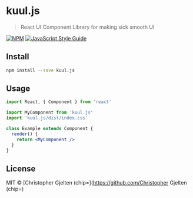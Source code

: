 # kuul.js

> React UI Component Library for making sick smooth UI

[![NPM](https://img.shields.io/npm/v/kuul.js.svg)](https://www.npmjs.com/package/kuul.js) [![JavaScript Style Guide](https://img.shields.io/badge/code_style-standard-brightgreen.svg)](https://standardjs.com)

## Install

```bash
npm install --save kuul.js
```

## Usage

```jsx
import React, { Component } from 'react'

import MyComponent from 'kuul.js'
import 'kuul.js/dist/index.css'

class Example extends Component {
  render() {
    return <MyComponent />
  }
}
```

## License

MIT © [Christopher Gjelten (chip&#x3D;](https://github.com/Christopher Gjelten (chip&#x3D;)
